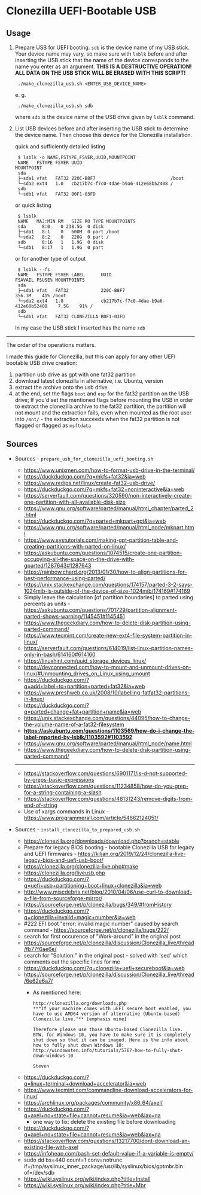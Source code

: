 # Clonezilla UEFI-Bootable USB

## Usage

1. Prepare USB for UEFI booting. `sdb` is the device name of my USB stick. Your device name may vary, so make sure with `lsblk` before and after inserting the USB stick that the name of the device corresponds to the name you enter as an argument. **THIS IS A DESTRUCTIVE OPERATION! ALL DATA ON THE USB STICK WILL BE ERASED WITH THIS SCRIPT!**

        ./make_clonezilla_usb.sh <ENTER_USB_DEVICE_NAME>

    e. g.

        ./make_clonezilla_usb.sh sdb

    where `sdb` is the device name of the USB drive given by `lsblk` command.

1. List USB devices before and after inserting the USB stick to determine the device name. Then choose this device for the Clonezilla installation.

    quick and sufficiently detailed listing

        $ lsblk -o NAME,FSTYPE,FSVER,UUID,MOUNTPOINT
        NAME   FSTYPE FSVER UUID                                 MOUNTPOINT
        sda                                                      
        ├─sda1 vfat   FAT32 220C-B8F7                            /boot
        └─sda2 ext4   1.0   cb217b7c-f7c0-4dae-b9a6-412e68b52408 /
        sdb                                                      
        └─sdb1 vfat   FAT32 B0F1-03FD                            


    or quick listing

        $ lsblk
        NAME   MAJ:MIN RM   SIZE RO TYPE MOUNTPOINTS
        sda      8:0    0 238.5G  0 disk 
        ├─sda1   8:1    0   600M  0 part /boot
        └─sda2   8:2    0   220G  0 part /
        sdb      8:16   1   1.9G  0 disk 
        └─sdb1   8:17   1   1.9G  0 part

    or for another type of output

        $ lsblk --fs
        NAME   FSTYPE FSVER LABEL      UUID                                 FSAVAIL FSUSE% MOUNTPOINTS
        sda                                                                                
        ├─sda1 vfat   FAT32            220C-B8F7                             356.3M    41% /boot
        └─sda2 ext4   1.0              cb217b7c-f7c0-4dae-b9a6-412e68b52408    7.5G    91% /
        sdb                                                                                
        └─sdb1 vfat   FAT32 CLONEZILLA B0F1-03FD

    In my case the USB stick I inserted has the name `sdb`

---

The order of the operations matters.

I made this guide for Clonezilla, but this can apply for any other UEFI bootable USB drive creation:

1. partition usb drive as gpt with one fat32 partition
2. download latest clonezilla in alternative, i.e. Ubuntu, version
3. extract the archive onto the usb drive
4. at the end, set the flags `boot` and `esp` for the fat32 partition on the USB drive; If you'd set the mentioned flags before mounting the USB in order to extract the clonezilla archive to the fat32 partition, the partition will not mount and the extraction fails, even when mounted as the root user into `/mnt/` - the extraction succeeds when the fat32 partition is not flagged or flagged as `msftdata`

## Sources

- Sources - `prepare_usb_for_clonezilla_uefi_booting.sh`
  - https://www.unixmen.com/how-to-format-usb-drive-in-the-terminal/
  - https://duckduckgo.com/?q=mkfs+fat32&ia=web
  - https://www.redips.net/linux/create-fat32-usb-drive/
  - https://duckduckgo.com/?q=mkfs+fat32+noninteractive&ia=web
  - https://serverfault.com/questions/320590/non-interactively-create-one-partition-with-all-available-disk-size
  - https://www.gnu.org/software/parted/manual/html_chapter/parted_2.html
  - https://duckduckgo.com/?q=parted+mkpart+gpt&ia=web
  - https://www.gnu.org/software/parted/manual/html_node/mkpart.html
  - https://www.systutorials.com/making-gpt-partition-table-and-creating-partitions-with-parted-on-linux/
  - https://askubuntu.com/questions/1074515/create-one-partition-occupying-all-the-space-on-the-drive-with-gparted/1287643#1287643
  - https://rainbow.chard.org/2013/01/30/how-to-align-partitions-for-best-performance-using-parted/
  - https://unix.stackexchange.com/questions/174157/parted-3-2-says-1024mib-is-outside-of-the-device-of-size-1024mib/174169#174169
  - Simply leave the calculation [of partition boundaries] to parted using percents as units - https://askubuntu.com/questions/701729/partition-alignment-parted-shows-warning/1145451#1145451
  - https://www.thegeekdiary.com/how-to-delete-disk-partition-using-parted-command/
  - https://www.tecmint.com/create-new-ext4-file-system-partition-in-linux/
  - https://serverfault.com/questions/614019/list-linux-partition-names-only-in-bash/614160#614160
  - https://linuxhint.com/uuid_storage_devices_linux/
  - https://devconnected.com/how-to-mount-and-unmount-drives-on-linux/#Unmounting_drives_on_Linux_using_umount
  - https://duckduckgo.com/?q=add+label+to+partition+parted+fat32&ia=web
  - https://www.preshweb.co.uk/2008/10/labelling-fatfat32-partitions-in-linux/
  - https://duckduckgo.com/?q=parted+change+fat+partition+name&ia=web
  - https://unix.stackexchange.com/questions/44095/how-to-change-the-volume-name-of-a-fat32-filesystem
  - **https://askubuntu.com/questions/1103569/how-do-i-change-the-label-reported-by-lsblk/1103592#1103592**
  - https://www.gnu.org/software/parted/manual/html_node/name.html
  - https://www.thegeekdiary.com/how-to-delete-disk-partition-using-parted-command/
  - ---
  - https://stackoverflow.com/questions/6901171/is-d-not-supported-by-greps-basic-expressions
  - https://stackoverflow.com/questions/11234858/how-do-you-grep-for-a-string-containing-a-slash
  - https://stackoverflow.com/questions/48131243/remove-digits-from-end-of-string
  - Use of xargs commands in Linux - https://www.programmerall.com/article/54662124051/


- Sources - `install_clonezilla_to_prepared_usb.sh`
  - https://clonezilla.org/downloads/download.php?branch=stable
  - Prepare for legacy BIOS booting - bootable Clonezilla USB for legacy and UEFI firmwares - https://kiljan.org/2019/12/24/clonezilla-live-legacy-bios-and-uefi-usb-boot/
  - https://clonezilla.org/clonezilla-live.php#make
  - https://clonezilla.org/liveusb.php
  - https://duckduckgo.com/?q=uefi+usb+partitioning+boot+linux+clonezilla&ia=web
  - http://www.miscdebris.net/blog/2010/04/06/use-curl-to-download-a-file-from-sourceforge-mirror/
  - https://sourceforge.net/p/clonezilla/bugs/349/#fromHistory
  - https://duckduckgo.com/?q=clonezilla+invalid+magic+number&ia=web
  - #222 EFI boot "error: invalid magic number" caused by search command - https://sourceforge.net/p/clonezilla/bugs/222/
  - search for first occurence of "Work-around" in the original post
  - https://sourceforge.net/p/clonezilla/discussion/Clonezilla_live/thread/fb77f6ae6e/
  - search for "Solution:" in the original post - solved with 'sed' which comments out the specific lines for me
  - https://duckduckgo.com/?q=clonezilla+uefi+secureboot&ia=web
  - https://sourceforge.net/p/clonezilla/discussion/Clonezilla_live/thread/6e62e6a7/
    - As mentioned here:

          http://clonezilla.org/downloads.php
          **"If your machine comes with uEFI secure boot enabled, you have to use AMD64 version of alternative (Ubuntu-based) Clonezilla live."** [emphasis mine]

          Therefore please use those Ubuntu-based Clonezilla live.
          BTW, for Windows 10, you have to make sure it is completely shut down so that it can be imaged. Here is the info about how to fully shut down Windows 10:
          http://windowsten.info/tutorials/5767-how-to-fully-shut-down-windows-10

          Steven
  - https://duckduckgo.com/?q=linux+terminal+download+accelerator&ia=web
  - https://www.tecmint.com/commandline-download-accelerators-for-linux/
  - https://archlinux.org/packages/community/x86_64/axel/
  - https://duckduckgo.com/?q=axel+no+state+file+cannot+resume&ia=web&iax=qa
      - one way to fix: delete the existing file before downloading
  - https://duckduckgo.com/?q=axel+no+state+file+cannot+resume&ia=web&iax=qa
  - https://stackoverflow.com/questions/13217700/dont-download-an-existing-file-with-axel
  - https://infoheap.com/bash-set-default-value-if-a-variable-is-empty/
  - sudo dd bs=440 count=1 conv=notrunc if=/tmp/syslinux_inner_package/usr/lib/syslinux/bios/gptmbr.bin of=/dev/sdb
  - https://wiki.syslinux.org/wiki/index.php?title=Install
  - https://wiki.syslinux.org/wiki/index.php?title=Mbr

